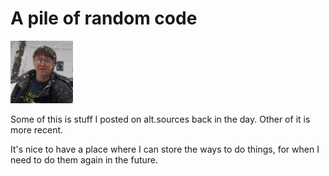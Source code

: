 A pile of random code
================

![Will in the snow](will_snow_small.png)

Some of this is stuff I posted on alt.sources back in the day. Other
of it is more recent.

It's nice to have a place where I can store the ways to do things, for
when I need to do them again in the future.
